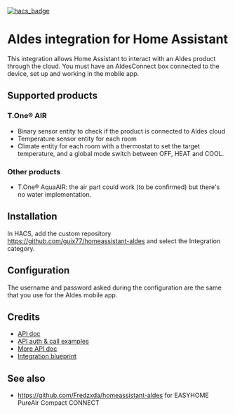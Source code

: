 [![hacs_badge](https://img.shields.io/badge/HACS-Custom-41BDF5.svg)](https://github.com/hacs/integration)

# Aldes integration for Home Assistant

This integration allows Home Assistant to interact with an Aldes product through the cloud. You must have an AldesConnect box connected to the device, set up and working in the mobile app.

## Supported products

### T.One® AIR

+ Binary sensor entity to check if the product is connected to Aldes cloud
+ Temperature sensor entity for each room
+ Climate entity for each room with a thermostat to set the target temperature, and a global mode switch between OFF, HEAT and COOL.

### Other products

+ T.One® AquaAIR: the air part could work (to be confirmed) but there's no water implementation.

## Installation

In HACS, add the custom repository https://github.com/guix77/homeassistant-aldes and select the Integration category.

## Configuration

The username and password asked during the configuration are the same that you use for the Aldes mobile app.

## Credits

- [API doc](https://community.jeedom.com/t/aldes-connect-api/57068)
- [API auth & call examples](https://github.com/aalmazanarbs/hassio_aldes)
- [More API doc](https://community.jeedom.com/t/aldes-t-one-api-php/94269)
- [Integration blueprint](https://github.com/custom-components/integration_blueprint)

## See also

- https://github.com/Fredzxda/homeassistant-aldes for EASYHOME PureAir Compact CONNECT
